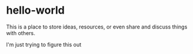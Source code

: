 # hello-world
This is a place to store ideas, resources, or even share and discuss things with others. 

I'm just trying to figure this out
